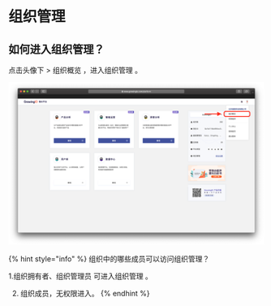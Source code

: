 # 组织管理

## 如何进入组织管理？

点击头像下 &gt; 组织概览 ，进入组织管理 。

![](../../.gitbook/assets/ying-mu-jie-tu-20200616-xia-wu-3.33.52.png)

{% hint style="info" %}
 组织中的哪些成员可以访问组织管理？  
  
1.组织拥有者、组织管理员 可进入组织管理 。  
  
2. 组织成员，无权限进入。
{% endhint %}

